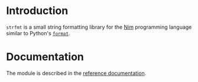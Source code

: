 Introduction
============

`strfmt` is a small string formatting library for the [Nim](http://nim-lang.org)
programming language similar to Python's
[`format`](https://docs.python.org/3.4/library/functions.html#format).

Documentation
=============

The module is described in the
[reference documentation](http://lyro.bitbucket.io/strfmt).

